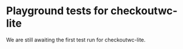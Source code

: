 # Playground tests for checkoutwc-lite
We are still awaiting the first test run for checkoutwc-lite.

